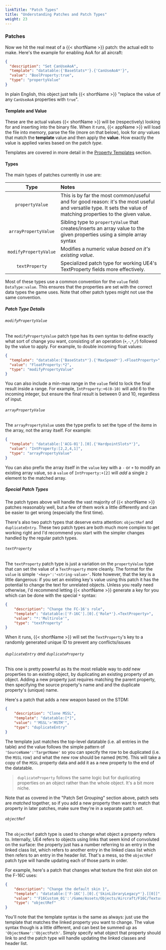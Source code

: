 ```yaml
---
linkTitle: "Patch Types"
title: "Understanding Patches and Patch Types"
weight: 23
---
```


### Patches

Now we hit the real meat of a {{< shortName >}} patch: the actual edit to make. Here's the example for enabling AoA for all aircraft:

```json
{
  "description": "Set CanUseAoA",
  "template": "datatable:{'BaseStats*'}.{'CanUseAoA*'}",
  "value": "BoolProperty:true",
  "type": "propertyValue"
}
```

In plain English, this object just tells {{< shortName >}} "replace the value of any `CanUseAoA` properties with `true`".

#### Template and Value

These are the actual values {{< shortName >}} will be (respectively) looking for and inserting into the binary file. When it runs, {{< appName >}} will load the file into memory, parse the file (more on that below), look for _any_ values that match the **template** value and then apply the **value**. How exactly the value is applied varies based on the patch _type_.

Templates are covered in more detail in the [Property Templates](../template) section.

#### Types

The main types of patches currently in use are:

|Type|Notes|
|:--:|:----|
|`propertyValue`|This is by far the most common/useful and for good reason: it's the most useful and versatile type. It sets the value of matching properties to the given value.|
|`arrayPropertyValue`|Sibling type to `propertyValue` that creates/inserts an array value to the given properties using a simple array syntax|
|`modifyPropertyValue`|Modifies a numeric value _based on it's existing value_.|
|`textProperty`|Specialized patch type for working UE4's TextProperty fields more effectively.|

Most of these types use a common convention for the `value` field: `DataType:value`. This ensures that the properties are set with the correct data types the game uses. Note that other patch types might not use the same convention.

##### Patch Type Details

###### `modifyPropertyValue`

The `modifyPropertyValue` patch type has its own syntax to define exactly what sort of change you want, consisting of an operation (`+`,`-`,`*`,`/`) followed by the value to apply. For example, to double incoming float values:

```json
{
  "template": "datatable:{'BaseStats*'}.{'MaxSpeed*'}.<FloatProperty>",
  "value": "FloatProperty:*2",
  "type": "modifyPropertyValue"
}
```

You can also include a min-max range in the `value` field to lock the final result inside a range. For example, `IntProperty:+6(0-10)` will add 6 to the incoming integer, but ensure the final result is between 0 and 10, regardless of input.

###### `arrayPropertyValue`

The `arrayPropertyValue` uses the type prefix to set the type of the _items_ in the array, not the array itself. For example: 

```json
{
  "template": "datatable:['ACG-01'].[0].{'HardpointSlots*'}",
  "value": "IntProperty:[2,2,4,1]",
  "type": "arrayPropertyValue"
}
```

You can also prefix the array itself in the `value` key with a `-` or `+` to modify an existing array value, so a `value` of `IntProperty:+[2]` will _add_ a single `2` element to the matched array.

##### Special Patch Types

The patch types above will handle the vast majority of {{< shortName >}} patches reasonably well, but a few of them work a little differently and can be easier to get wrong (especially the first time). 

There's also two patch types that deserve extra attention: `objectRef` and `duplicateEntry`. These two patch types are both much more complex to get working right and I'd recommend you start with the simpler changes handled by the regular patch types.

###### `textProperty`

The `textProperty` patch type is just a variation on the `propertyValue` type that can set the value of a `TextProperty` more cleanly. The format for the `value` is simple `'<key>':'<string-value>'`. Note however, that the key is a little dangerous: if you set an existing key's value using this patch it has the potential to change the text for unrelated objects. Unless you really need otherwise, I'd recommend letting {{< shortName >}} generate a key for you which can be done with the special `*` syntax: 

```json
{
    "description": "Change the FC-16's role",
    "template": "datatable:['F-16C'].[0].{'Role*'}.<TextProperty>",
    "value": "*:'Multirole'",
    "type": "textProperty"
}
```

When it runs, {{< shortName >}} will set the `TextProperty`'s key to a randomly generated unique ID to prevent any conflicts/issues

###### `duplicateEntry` and `duplicateProperty`

This one is pretty powerful as its the most reliable way to _add_ new properties to an existing object, by duplicating an existing property of an object. Adding a new property just requires matching the parent property, then specifying the source property's name and and the duplicate property's (unique) name.

Here's a patch that adds a new weapon based on the STDM:

```json
{
    "description": "Clone MSSL",
    "template": "datatable:[*]",
    "value": "'MSSL'>'MSTM'",
    "type": "duplicateEntry"
}
```

The template just matches the top-level datatable (i.e. all entries in the table) and the value follows the simple pattern of `'SourceName':'TargetName'` so you can specify the row to be duplicated (i.e. the `MSSL` row) and what the new row should be named (`MSTM`). This will take a copy of the `MSSL` property data and add it as a new property to the end of the datatable.

> `duplicateProperty` follows the same logic but for duplicating properties on an object rather than the whole object. It's a bit more niche.

Note that as covered in the "Patch Set Grouping" section above, patch sets are _matched_ together, so if you add a new property then want to match that property in later patches, make sure they're in a separate patch _set_.

###### `objectRef`

The `objectRef` patch type is used to change what object a property refers to. Internally, UE4 refers to objects using links that seem kind of convoluted on the surface: the property just has a number referring to an entry in the linked class list, which refers to another entry in the linked class list which then refers to an entry in the header list. That's a mess, so the `objectRef` patch type will handle updating each of those parts in order.

For example, here's a patch that changes what texture the first skin slot on the F-16C uses:

```json
{
    "description": "Change the default skin 1",
    "template": "datatable:['F-16C'].[0].{'SkinLibraryLegacy*'}.[[0]]",
    "value": "'F16Custom_01':'/Game/Assets/Objects/Aircraft/F16C/Textures/Skin/F16Custom_01'",
    "type": "objectRef"
}
```

You'll note that the template syntax is the same as always: just use the template that matches the linked property you want to change. The value syntax though is a little different, and can best be summed up as `'ObjectName':'ObjectPath'`. Simply specify what object that property should link to and the patch type will handle updating the linked classes and header list.